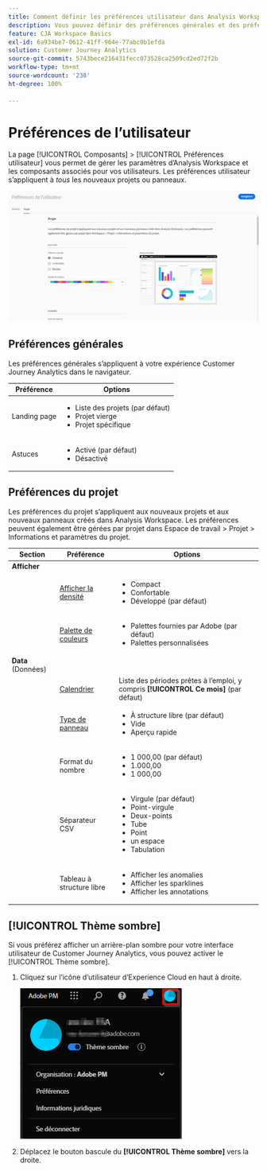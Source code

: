 ```yaml
---
title: Comment définir les préférences utilisateur dans Analysis Workspace
description: Vous pouvez définir des préférences générales et des préférences du projet pour les utilisateurs.
feature: CJA Workspace Basics
exl-id: 6a934be7-0612-41ff-964e-77abc0b1efda
solution: Customer Journey Analytics
source-git-commit: 5743bece216431fecc073528ca2509cd2ed72f2b
workflow-type: tm+mt
source-wordcount: '238'
ht-degree: 100%

---
```


# Préférences de l’utilisateur

La page [!UICONTROL Composants] > [!UICONTROL Préférences utilisateur] vous permet de gérer les paramètres dʼAnalysis Workspace et les composants associés pour vos utilisateurs. Les préférences utilisateur sʼappliquent à *tous* les nouveaux projets ou panneaux.

![Préférences de l’utilisateur](assets/user-preferences.png)

## Préférences générales

Les préférences générales sʼappliquent à votre expérience Customer Journey Analytics dans le navigateur.

| Préférence | Options |
| --- | --- |
| Landing page | <ul><li>Liste des projets (par défaut)</li><li>Projet vierge</li><li>Projet spécifique</li></ul> |
| Astuces | <ul><li>Activé (par défaut)</li><li>Désactivé</li></ul> |

## Préférences du projet

Les préférences du projet sʼappliquent aux nouveaux projets et aux nouveaux panneaux créés dans Analysis Workspace. Les préférences peuvent également être gérées par projet dans Espace de travail > Projet > Informations et paramètres du projet.

| Section | Préférence | Options |
| --- | --- | --- |
| **Afficher** |  |  |
|  | [Afficher la densité](https://experienceleague.adobe.com/docs/analytics-platform/using/cja-workspace/build-workspace-project/view-density.html?lang=fr) | <ul><li>Compact</li><li>Confortable</li><li>Développé (par défaut)</li></ul> |
|  | [Palette de couleurs](https://experienceleague.adobe.com/docs/analytics-platform/using/cja-workspace/build-workspace-project/color-palettes.html?lang=fr) | <ul><li>Palettes fournies par Adobe (par défaut)</li><li>Palettes personnalisées</li></ul> |
| **Data** (Données) |  |  |
|  | [Calendrier](https://experienceleague.adobe.com/docs/analytics-platform/using/cja-workspace/panels/panels.html?lang=fr#calendar) | Liste des périodes prêtes à lʼemploi, y compris **[!UICONTROL Ce mois]** (par défaut) |
|  | [Type de panneau](https://experienceleague.adobe.com/docs/analytics-platform/using/cja-workspace/panels/panels.html?lang=fr) | <ul><li>À structure libre (par défaut)</li><li>Vide</li><li>Aperçu rapide</li></ul> |
|  | Format du nombre | <ul><li>1 000,00 (par défaut)</li><li>1.000,00</li><li>1 000,00</li></ul> |
|  | Séparateur CSV | <ul><li>Virgule (par défaut)</li><li>Point-virgule</li><li>Deux-points</li><li>Tube</li><li>Point</li><li>un espace</li><li>Tabulation</li></ul> |
|  | Tableau à structure libre | <ul><li>Afficher les anomalies </li><li>Afficher les sparklines</li><li>Afficher les annotations</li></ul> |

## [!UICONTROL Thème sombre]

Si vous préférez afficher un arrière-plan sombre pour votre interface utilisateur de Customer Journey Analytics, vous pouvez activer le [!UICONTROL Thème sombre].

1. Cliquez sur lʼicône dʼutilisateur dʼExperience Cloud en haut à droite.

   ![thème-sombre](assets/dark-theme.png)

1. Déplacez le bouton bascule du **[!UICONTROL Thème sombre]** vers la droite.

